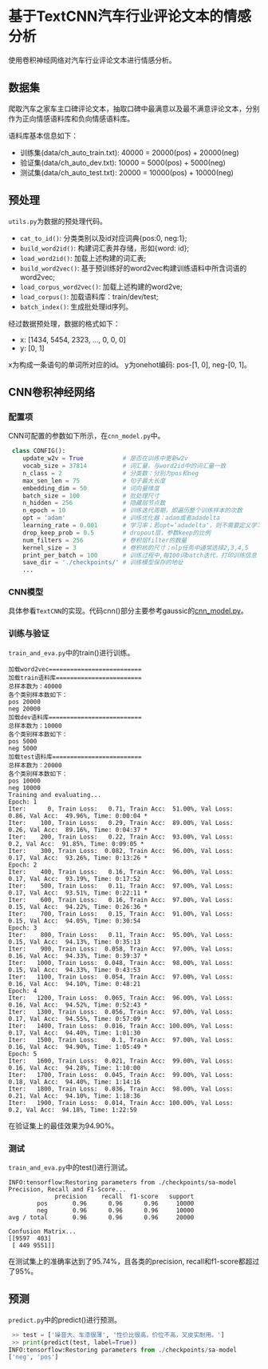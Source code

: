 # 基于TextCNN汽车行业评论文本的情感分析

使用卷积神经网络对汽车行业评论文本进行情感分析。


## 数据集

爬取汽车之家车主口碑评论文本，抽取口碑中最满意以及最不满意评论文本，分别作为正向情感语料库和负向情感语料库。

语料库基本信息如下：

- 训练集(data/ch_auto_train.txt): 40000 = 20000(pos) + 20000(neg)
- 验证集(data/ch_auto_dev.txt): 10000 = 5000(pos) + 5000(neg)
- 测试集(data/ch_auto_test.txt): 20000 = 10000(pos) + 10000(neg)


## 预处理

`utils.py`为数据的预处理代码。

- `cat_to_id()`: 分类类别以及id对应词典{pos:0, neg:1};
- `build_word2id()`: 构建词汇表并存储，形如{word: id};
- `load_word2id()`: 加载上述构建的词汇表;
- `build_word2vec()`: 基于预训练好的word2vec构建训练语料中所含词语的word2vec;
- `load_corpus_word2vec()`: 加载上述构建的word2ve;
- `load_corpus()`: 加载语料库：train/dev/test;
- `batch_index()`: 生成批处理id序列。

经过数据预处理，数据的格式如下：

- x: [1434, 5454, 2323, ..., 0, 0, 0]
- y: [0, 1]

x为构成一条语句的单词所对应的id。
y为onehot编码: pos-[1, 0], neg-[0, 1]。

## CNN卷积神经网络

### 配置项

CNN可配置的参数如下所示，在`cnn_model.py`中。

```python
 class CONFIG():
    update_w2v = True           # 是否在训练中更新w2v
    vocab_size = 37814          # 词汇量，与word2id中的词汇量一致
    n_class = 2                 # 分类数：分别为pos和neg
    max_sen_len = 75            # 句子最大长度
    embedding_dim = 50          # 词向量维度
    batch_size = 100            # 批处理尺寸
    n_hidden = 256              # 隐藏层节点数
    n_epoch = 10                # 训练迭代周期，即遍历整个训练样本的次数
    opt = 'adam'                # 训练优化器：adam或者adadelta
    learning_rate = 0.001       # 学习率；若opt=‘adadelta'，则不需要定义学习率
    drop_keep_prob = 0.5        # dropout层，参数keep的比例
    num_filters = 256           # 卷积层filter的数量
    kernel_size = 3             # 卷积核的尺寸；nlp任务中通常选择2,3,4,5
    print_per_batch = 100       # 训练过程中,每100词batch迭代，打印训练信息
    save_dir = './checkpoints/' # 训练模型保存的地址
    ...
```

### CNN模型

具体参看`TextCNN`的实现。代码cnn()部分主要参考gaussic的[cnn_model.py](https://github.com/gaussic/text-classification-cnn-rnn/blob/master/cnn_model.py)。

### 训练与验证

`train_and_eva.py`中的train()进行训练。


```
加载word2vec==========================
加载train语料库========================
总样本数为：40000
各个类别样本数如下：
pos 20000
neg 20000
加载dev语料库==========================
总样本数为：10000
各个类别样本数如下：
pos 5000
neg 5000
加载test语料库=========================
总样本数为：20000
各个类别样本数如下：
pos 10000
neg 10000
Training and evaluating...
Epoch: 1
Iter:      0, Train Loss:   0.71, Train Acc:  51.00%, Val Loss:   0.86, Val Acc:  49.96%, Time: 0:00:04 *
Iter:    100, Train Loss:   0.29, Train Acc:  89.00%, Val Loss:   0.26, Val Acc:  89.16%, Time: 0:04:37 *
Iter:    200, Train Loss:   0.22, Train Acc:  93.00%, Val Loss:    0.2, Val Acc:  91.85%, Time: 0:09:05 *
Iter:    300, Train Loss:  0.082, Train Acc:  96.00%, Val Loss:   0.17, Val Acc:  93.26%, Time: 0:13:26 *
Epoch: 2
Iter:    400, Train Loss:   0.16, Train Acc:  96.00%, Val Loss:   0.17, Val Acc:  93.19%, Time: 0:17:52 
Iter:    500, Train Loss:   0.11, Train Acc:  97.00%, Val Loss:   0.17, Val Acc:  93.51%, Time: 0:22:11 *
Iter:    600, Train Loss:   0.16, Train Acc:  97.00%, Val Loss:   0.15, Val Acc:  94.22%, Time: 0:26:36 *
Iter:    700, Train Loss:   0.15, Train Acc:  91.00%, Val Loss:   0.15, Val Acc:  94.05%, Time: 0:30:54 
Epoch: 3
Iter:    800, Train Loss:   0.11, Train Acc:  95.00%, Val Loss:   0.15, Val Acc:  94.13%, Time: 0:35:13 
Iter:    900, Train Loss:  0.058, Train Acc:  97.00%, Val Loss:   0.16, Val Acc:  94.33%, Time: 0:39:37 *
Iter:   1000, Train Loss:  0.048, Train Acc:  98.00%, Val Loss:   0.15, Val Acc:  94.33%, Time: 0:43:53 
Iter:   1100, Train Loss:  0.054, Train Acc:  97.00%, Val Loss:   0.16, Val Acc:  94.10%, Time: 0:48:21 
Epoch: 4
Iter:   1200, Train Loss:  0.065, Train Acc:  96.00%, Val Loss:   0.16, Val Acc:  94.52%, Time: 0:52:43 *
Iter:   1300, Train Loss:  0.056, Train Acc:  97.00%, Val Loss:   0.17, Val Acc:  94.55%, Time: 0:57:09 *
Iter:   1400, Train Loss:  0.016, Train Acc: 100.00%, Val Loss:   0.17, Val Acc:  94.40%, Time: 1:01:30 
Iter:   1500, Train Loss:    0.1, Train Acc:  97.00%, Val Loss:   0.16, Val Acc:  94.90%, Time: 1:05:49 *
Epoch: 5
Iter:   1600, Train Loss:  0.021, Train Acc:  99.00%, Val Loss:   0.16, Val Acc:  94.28%, Time: 1:10:00 
Iter:   1700, Train Loss:  0.045, Train Acc:  99.00%, Val Loss:   0.18, Val Acc:  94.40%, Time: 1:14:16 
Iter:   1800, Train Loss:  0.036, Train Acc:  98.00%, Val Loss:   0.21, Val Acc:  94.10%, Time: 1:18:36 
Iter:   1900, Train Loss:  0.014, Train Acc: 100.00%, Val Loss:    0.2, Val Acc:  94.18%, Time: 1:22:59
```

在验证集上的最佳效果为94.90%。

### 测试

`train_and_eva.py`中的test()进行测试。

```
INFO:tensorflow:Restoring parameters from ./checkpoints/sa-model
Precision, Recall and F1-Score...
             precision    recall  f1-score   support
        pos       0.96      0.96      0.96     10000
        neg       0.96      0.96      0.96     10000
avg / total       0.96      0.96      0.96     20000

Confusion Matrix...
[[9597  403]
 [ 449 9551]]
```

在测试集上的准确率达到了95.74%，且各类的precision, recall和f1-score都超过了95%。


## 预测

`predict.py`中的predict()进行预测。

```python
 >> test = ['噪音大、车漆很薄', '性价比很高，价位不高，又皮实耐用。']
 >> print(predict(test, label=True))
INFO:tensorflow:Restoring parameters from ./checkpoints/sa-model
['neg', 'pos']
```




